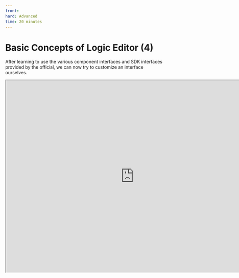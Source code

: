 ```yaml
---
front: 
hard: Advanced
time: 20 minutes
---
```

# Basic Concepts of Logic Editor (4)

After learning to use the various component interfaces and SDK interfaces provided by the official, we can now try to customize an interface ourselves.

<iframe src="https://cc.163.com/act/m/daily/iframeplayer/?id=6328664ee6c041f2578ca804" width="800" height="600" allow="fullscreen"/>

## What is a custom interface

In large-scale gameplay development, we will find that sometimes many places need to call the same function and execute almost the same logic nodes except for the parameters. Then the custom interface can solve this problem well. We can customize an interface and define the logic nodes executed inside the interface. And call it freely. This can greatly simplify our logic code.

## Define a custom interface

In the logic editor, we can see the custom interface column on the left. Here you can create a custom interface.

![](./images/56.png)

Click the plus sign on the right side of the custom interface to create a custom interface. Then modify its name. Here we change it to `f_test`. Note that the custom interface must start with `f_`.

And you can see `Graph > f_test` at the top, which represents the interface we are editing.

Click Graph to return to the original editing interface. Double-click `f_test` in the custom interface on the left to return to the editing of this custom interface.

![](./images/57.png)

We can write the logic we need here, starting from the input of In and executing until the output of Out, and then exit the custom function.

The custom function must have a complete execution line from In to Out, otherwise it will not work properly.

For example, we loop here to print from 1 to 100, and then link the output.

![](./images/58.png)

This completes the editing of the custom interface. We return to the Graph interface.

You can select `f_test` from the custom interface on the left and drag it to the editing interface to create a node to call our custom interface. Then we connect it to the server for initialization and execute it to view the output effect in the log window.

![](./images/59.png)

![](./images/60.png)

You can see that it prints from 1 to 100 as expected.

## Custom interface parameters

If the custom interface can only encapsulate a part of the nodes into an interface and call it, as we just did, it will be very rigid because the values are fixed.


In this case, we can create a parameter for it. When calling this interface externally, we can bring the parameter into the interface, which can greatly improve the practicality of this interface.

![](./images/61.png)

After selecting the custom interface to be edited in the left custom interface, the corresponding configuration will appear in the right property panel. You can see that there is an `inputParams` column and an `outputParams` column.

We can add input and output parameters here to let it pass in some values before running and pass out some values after running.

If it is still the custom interface of the loop just now, we want to pass in parameters to specify how many it loops from 1 to, we can add a `inputParams` and click the plus sign to add.

If we also need this interface to pass back a certain operation result, we can also add an `outputParams` as the return value.

![](./images/62.png)

We first add an input parameter here, define its name as `loop to`, type as `int`, and then return to the custom interface editing again. You can see that the input node has an additional loop to port, and we can pass it the corresponding parameters to achieve the desired effect.

![](./images/63.png)

In this way, we can define how many times to loop outside the custom interface. Now you can enter the number you need to loop to.

![](./images/64.png)

## Python module

In addition to the interfaces already provided by the logic editor, we can also directly call Python's built-in modules to achieve more powerful functions.

![](./images/65.png)

Careful students may have discovered that in our editor, there is also a category of built-in Python interfaces, where you can call some interfaces provided by Python, such as tool functions for lists and dictionaries.

For specific usage methods, please refer to Python's function documentation.

## Homework

In the event of `Entity is damaged`, use the custom interface to define the three parameters of `Entity identifier`, `Handheld item name`, and `Item list`, and re-implement the logic that the attack entity will randomly drop items in the item list`.

### Operation steps

First, we need to create a new custom interface, called `f_dropRandomItem`, and define 3 input parameters for it. The type of the item list should be list, but there is no list here, so select Any to represent any.

![](./images/66.png)

Next, we can copy some of the previously written logic nodes to the custom interface. Then adjust its connection. The final effect is as follows:

![](./images/67.png)

After completing the configuration, return to the Graph and directly replace the logic node for randomly generating dropped items with a call to the custom interface.

![](./images/69.png)